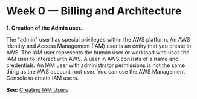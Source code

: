 # Week 0 — Billing and Architecture

 **1. Creation of the Admin user.**

The "admin" user has special privileges within the AWS platform. An AWS Identity and Access Management (IAM) user is an entity that you create in AWS. The IAM user represents the human user or workload who uses the IAM user to interact with AWS. A user in AWS consists of a name and credentials. An IAM user with administrator permissions is not the same thing as the AWS account root user. You can use the AWS Management Console to create IAM users.

**See:** [Creating IAM Users](https://docs.aws.amazon.com/IAM/latest/UserGuide/id_users_create.html#id_users_create_console)

